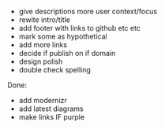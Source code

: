  * give descriptions more user context/focus
 * rewite intro/title
 * add footer with links to github etc etc
 * mark some as hypothetical
 * add more links
 * decide if publish on if domain
 * design polish
 * double check spelling


 Done:
 * add modernizr
 * add latest diagrams
 * make links IF purple